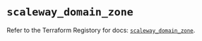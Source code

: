 # `scaleway_domain_zone`

Refer to the Terraform Registory for docs: [`scaleway_domain_zone`](https://registry.terraform.io/providers/scaleway/scaleway/2.17.0/docs/resources/domain_zone).
